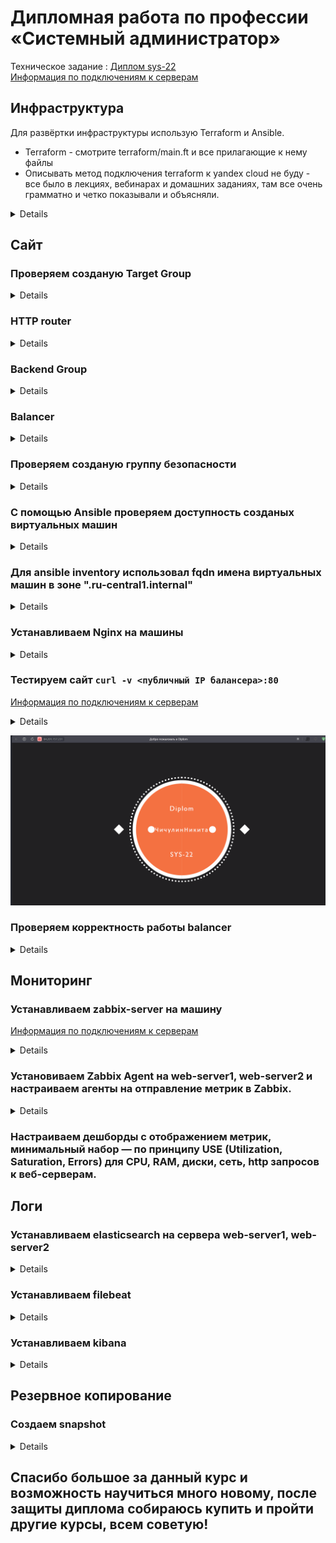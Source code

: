 #  Дипломная работа по профессии «Системный администратор»

Техническое задание : [Диплом sys-22](https://github.com/chichnikita/DiplomNetology/blob/main/Read_tx.md)  
[Информация по подключениям к серверам ](https://github.com/chichnikita/DiplomNetology/blob/main/info.md)

## Инфраструктура
Для развёртки инфраструктуры использую Terraform и Ansible.
 * Terraform - смотрите terraform/main.ft и все прилагающие к нему файлы
 * Описывать метод подключения terraform к yandex cloud не буду - все было в лекциях, вебинарах и домашних заданиях, там все очень грамматно и четко показывали и объясняли.

<details> 

Использовал следующий принцип работы, создал один каталог bastion-new -  на нём сервер terraform. При развертывание terraform, вся инфраструктура разворачивается в другом катологе diplom-new.

   ![image](https://github.com/chichnikita/DiplomNetology/assets/120582480/95ea0227-5d94-4ee8-8567-de544738de46)


## Разворачиваем инфраструктуру используя Terraform 
   ![alt text](https://github.com/chichnikita/DiplomNetology/blob/main/img/Terraform_Init_Validate_Fmt.png?raw=true)
   
   ![alt text](https://github.com/chichnikita/DiplomNetology/blob/main/img/Terraform_Apply.png?raw=true)
   
   ![alt text](https://github.com/chichnikita/DiplomNetology/blob/main/img/Terraform_Apply_End.png?raw=true)
   ![alt-text](https://github.com/chichnikita/DiplomNetology/blob/main/img/gif/Terraform_Apply.gif)
   
Использовал минимальные конфигурации ВМ:2 ядра 20% Intel ice lake, 2-4Гб памяти, 10hdd, прерываемая.
## Проверяем параметры созданых виртуальных машин
  ![image](https://github.com/chichnikita/DiplomNetology/assets/120582480/48b1670d-15ec-480b-a969-7021ba337da8)



Виртуальная машина github - это личный сервер, к проекту он не имеет никакого отношения :) 

</details>

## Сайт
### Проверяем созданую Target Group

<details> 
   
![1-20](./img/tg.png)

</details> 
   
### HTTP router

<details> 
   
![1-21](./img/router.png)

</details> 
   
### Backend Group

<details> 
   

![1-22](./img/bg.png)

</details> 

### Balancer

<details> 

![1-22](./img/Balancer.png)

</details> 

### Проверяем созданую группу безопасности

<details> 

![image](https://github.com/chichnikita/DiplomNetology/assets/120582480/be668b36-a6c3-4ccd-91e7-6e4d1727708e)


</details> 

### С помощью Ansible проверяем доступность созданых виртуальных машин

<details> 

![image](https://github.com/chichnikita/DiplomNetology/assets/120582480/eba01c45-06f1-451e-ba52-f4c984c88e55)


</details> 


### Для ansible inventory использовал fqdn имена виртуальных машин в зоне ".ru-central1.internal"  

<details> 

![image](https://github.com/chichnikita/DiplomNetology/assets/120582480/ac020a07-b8c4-411d-897c-bf080cabcdef)


</details> 

### Устанавливаем Nginx на машины

<details> 

![image](https://github.com/chichnikita/DiplomNetology/assets/120582480/45f4a580-3423-43d3-95a5-7320fe0b6d28)


</details> 

### Тестируем сайт `curl -v <публичный IP балансера>:80` 

[Информация по подключениям к серверам ](https://github.com/chichnikita/DiplomNetology/blob/main/info.md)

<details> 
   
![image](https://github.com/chichnikita/DiplomNetology/assets/120582480/0ef5b0b7-ac30-4bd2-bff6-845771ce7926)


</details> 



![alt-text](https://github.com/chichnikita/DiplomNetology/blob/main/img/gif/Site.gif)
### Проверяем корректность работы balancer

<details> 

![1-20](./img/balancer_logs.png)

</details> 

## Мониторинг
### Устанавливаем zabbix-server на машину 
[Информация по подключениям к серверам ](https://github.com/chichnikita/DiplomNetology/blob/main/info.md)
<details> 

![1-20](./img/Ansible_Playbook_Zabbix-server_1.png)
![1-20](./img/Ansible_Playbook_Zabbix-server_2.png)


</details> 


### Установиваем Zabbix Agent на web-server1, web-server2 и настраиваем агенты на отправление метрик в Zabbix.

<details> 

![image](https://github.com/chichnikita/DiplomNetology/assets/120582480/17853cec-65be-41a4-937e-e2e597c0e704)

![image](https://github.com/chichnikita/DiplomNetology/assets/120582480/64533ebb-e9c1-494c-81e0-daf130a7fc2f)

</details> 

### Настраиваем дешборды с отображением метрик, минимальный набор — по принципу USE (Utilization, Saturation, Errors) для CPU, RAM, диски, сеть, http запросов к веб-серверам.

## Логи
### Устанавливаем elasticsearch на сервера web-server1, web-server2

<details> 
   
![image](https://github.com/chichnikita/DiplomNetology/assets/120582480/435a77d8-3024-49b2-b2f1-8f359728677f)

</details> 
   
### Устанавливаем filebeat

<details> 

![image](https://github.com/chichnikita/DiplomNetology/assets/120582480/cb055c34-172f-4635-bcbf-8781cbea9e22)

</details> 

### Устанавливаем kibana

<details>
   
![image](https://github.com/chichnikita/DiplomNetology/assets/120582480/22c891e0-020b-42e6-8105-c75485e803f2)

</details> 
   
## Резервное копирование
### Создаем snapshot

<details> 

![image](https://github.com/chichnikita/DiplomNetology/assets/120582480/0d3eae1e-4043-48c5-a3c0-41c300518cce)

</details> 
  
## Спасибо большое за данный курс и возможность научиться много новому, после защиты диплома собираюсь купить и пройти другие курсы, всем советую!
